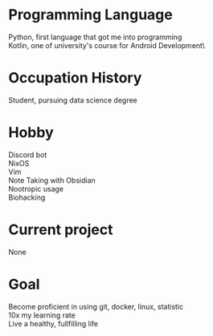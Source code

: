 # Programming Language
Python, first language that got me into programming\
Kotlin, one of university's course for Android Development\

# Occupation History
Student, pursuing data science degree

# Hobby
Discord bot\
NixOS\
Vim\
Note Taking with Obsidian\
Nootropic usage\
Biohacking

# Current project
None

# Goal
Become proficient in using git, docker, linux, statistic\
10x my learning rate\
Live a healthy, fullfilling life
